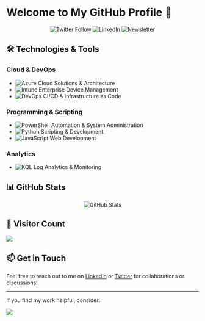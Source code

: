 # Welcome to My GitHub Profile 👋

<div align="center">
  <p>
    <a href="https://twitter.com/UgurKocDe">
      <img src="https://img.shields.io/badge/Follow-@UgurKocDe-1DA1F2?style=flat&logo=x&logoColor=white" alt="Twitter Follow"/>
    </a>
    <a href="https://www.linkedin.com/in/ugurkocde/">
      <img src="https://img.shields.io/badge/LinkedIn-Connect-0A66C2?style=flat&logo=linkedin" alt="LinkedIn"/>
    </a>
    <a href="https://newsletter.ugurkoc.de/">
      <img src="https://img.shields.io/badge/Newsletter-Subscribe-FF6B6B?style=flat" alt="Newsletter"/>
    </a>
  </p>
</div>

## 🛠️ Technologies & Tools

### Cloud & DevOps
- ![Azure](https://img.shields.io/badge/Azure-0089D6?style=flat-square&logo=microsoft-azure&logoColor=white) Cloud Solutions & Architecture
- ![Intune](https://img.shields.io/badge/Intune-0078D4?style=flat-square&logo=microsoft&logoColor=white) Enterprise Device Management
- ![DevOps](https://img.shields.io/badge/DevOps-0078D7?style=flat-square&logo=azure-devops&logoColor=white) CI/CD & Infrastructure as Code

### Programming & Scripting
- ![PowerShell](https://img.shields.io/badge/PowerShell-5391FE?style=flat-square&logo=powershell&logoColor=white) Automation & System Administration
- ![Python](https://img.shields.io/badge/Python-3776AB?style=flat-square&logo=python&logoColor=white) Scripting & Development
- ![JavaScript](https://img.shields.io/badge/JavaScript-F7DF1E?style=flat-square&logo=javascript&logoColor=black) Web Development

### Analytics
- ![KQL](https://img.shields.io/badge/KQL-00B4E4?style=flat-square&logo=azure-data-explorer&logoColor=white) Log Analytics & Monitoring

## 📊 GitHub Stats

<div align="center">
    <img src="https://github-readme-stats.vercel.app/api?username=ugurkocde&show_icons=true&theme=dark" alt="GitHub Stats" />
</div>

## 👥 Visitor Count
![](https://komarev.com/ghpvc/?username=ugurukocde&color=grey&style=for-the-badge)

## 📫 Get in Touch
Feel free to reach out to me on [LinkedIn](https://www.linkedin.com/in/ugurkocde/) or [Twitter](https://twitter.com/UgurKocDe) for collaborations or discussions!

---

If you find my work helpful, consider:

<a href="https://www.buymeacoffee.com/ugurkocde">
    <img src="https://img.buymeacoffee.com/button-api/?text=Buy me a coffee&emoji=☕&slug=ugurkocde&button_colour=FF5F5F&font_colour=ffffff&font_family=Cookie&outline_colour=000000&coffee_colour=FFDD00" />
</a>

